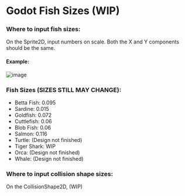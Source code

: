 # Godot Fish Sizes (WIP)

### Where to input fish sizes: 
On the Sprite2D, input numbers on scale. Both the X and Y components should be the same. 
#### Example:
![image](https://github.com/PhilipC6/Kujira-ISP/assets/111088925/3088531e-7b29-48f0-941a-5257838edb5b)

### Fish Sizes (SIZES STILL MAY CHANGE):
- Betta Fish: 0.095
- Sardine: 0.015
- Goldfish: 0.072
- Cuttlefish: 0.06
- Blob Fish: 0.06
- Salmon: 0.116
- Turtle: (Design not finished)
- Tiger Shark: WIP
- Orca: (Design not finished)
- Whale: (Design not finished)

### Where to input collision shape sizes:
On the CollisionShape2D, (WIP)
